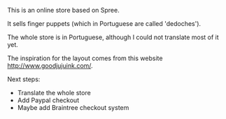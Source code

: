 This is an online store based on Spree.

It sells finger puppets (which in Portuguese are called 'dedoches').

The whole store is in Portuguese, although I could not translate most of it yet.

The inspiration for the layout comes from this website http://www.goodjujuink.com/.

Next steps:
- Translate the whole store
- Add Paypal checkout
- Maybe add Braintree checkout system
